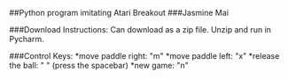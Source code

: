 ##Python program imitating Atari Breakout
###Jasmine Mai

###Download Instructions:
Can download as a zip file. Unzip and run in Pycharm.

###Control Keys:
	*move paddle right: "m"
	*move paddle left: "x"
	*release the ball: " " (press the spacebar)
	*new game: "n"


